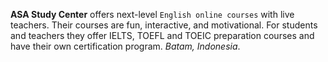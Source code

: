 **ASA Study Center** offers next-level `English online courses` with live teachers. Their courses are fun, interactive, and motivational. For students and teachers they offer IELTS, TOEFL and TOEIC preparation courses and have their own certification program. *Batam, Indonesia*.
